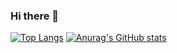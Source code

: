 ### Hi there 👋

<!--
**SmartGecko44/SmartGecko44** is a ✨ _special_ ✨ repository because its `README.md` (this file) appears on your GitHub profile.

Here are some ideas to get you started:

- 🔭 I’m currently working on ...
- 🌱 I’m currently learning ...
- 👯 I’m looking to collaborate on ...
- 🤔 I’m looking for help with ...
- 💬 Ask me about ...
- 📫 How to reach me: ...
- 😄 Pronouns: ...
- ⚡ Fun fact: ...
-->

[![Top Langs](https://github-readme-stats.vercel.app/api/top-langs/?username=smartgecko44&theme=jolly)](https://github.com/anuraghazra/github-readme-stats) [![Anurag's GitHub stats](https://github-readme-stats.vercel.app/api?username=smartgecko44&theme=jolly)](https://github.com/anuraghazra/github-readme-stats)
